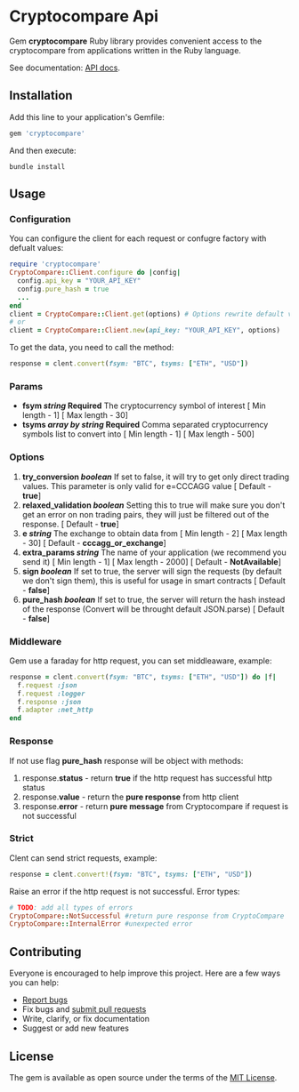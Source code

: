 # Cryptocompare Api
Gem **cryptocompare** Ruby library provides convenient access to the cryptocompare from applications written in the Ruby language. 

See documentation: [API docs](https://min-api.cryptocompare.com/documentation).

## Installation
Add this line to your application's Gemfile:
```ruby
gem 'cryptocompare'
```
And then execute:
```
bundle install
```
## Usage

### Configuration

You can configure the client for each request or confugre factory with defualt values:

```ruby
require 'cryptocompare'
CryptoCompare::Client.configure do |config|
  config.api_key = "YOUR_API_KEY"
  config.pure_hash = true
  ...
end
client = CryptoCompare::Client.get(options) # Options rewrite default values, not require
# or
client = CryptoCompare::Client.new(api_key: "YOUR_API_KEY", options)
```
To get the data, you need to call the method:
```ruby
response = clent.convert(fsym: "BTC", tsyms: ["ETH", "USD"])
```

### Params
* **fsym *string* Required**
The cryptocurrency symbol of interest [ Min length - 1] [ Max length - 30]
* **tsyms *array by string* Required**
Comma separated cryptocurrency symbols list to convert into [ Min length - 1] [ Max length - 500]

### Options
1. **try_conversion *boolean***
If set to false, it will try to get only direct trading values. This parameter is only valid for e=CCCAGG value [ Default - **true**]
2. **relaxed_validation *boolean***
Setting this to true will make sure you don't get an error on non trading pairs, they will just be filtered out of the response. [ Default - **true**]
3. **e *string***
The exchange to obtain data from [ Min length - 2] [ Max length - 30] [ Default - **cccagg_or_exchange**]
4. **extra_params *string***
The name of your application (we recommend you send it) [ Min length - 1] [ Max length - 2000] [ Default - **NotAvailable**]
5. **sign *boolean***
If set to true, the server will sign the requests (by default we don't sign them), this is useful for usage in smart contracts [ Default - **false**]
6. **pure_hash *boolean***
If set to true, the server will return the hash instead of the response (Convert will be throught default JSON.parse) [ Default - **false**]

### Middleware
Gem use a faraday for http request, you can set middleaware, example:
```ruby
response = clent.convert(fsym: "BTC", tsyms: ["ETH", "USD"]) do |f|
  f.request :json
  f.request :logger
  f.response :json
  f.adapter :net_http
end
```
### Response
If not use flag **pure_hash** response will be object with methods:
1. response.**status** - return **true** if the http request has successful http status
2. response.**value** - return the **pure response** from http client
3. response.**error** - return **pure message** from Cryptocompare if request is not successful

### Strict
Clent can send strict requests, example:
```ruby
response = clent.convert!(fsym: "BTC", tsyms: ["ETH", "USD"])
```
Raise an error if the http request is not successful.
Error types:
```ruby
# TODO: add all types of errors
CryptoCompare::NotSuccessful #return pure response from CryptoCompare
CryptoCompare::InternalError #unexpected error
```
## Contributing

Everyone is encouraged to help improve this project. Here are a few ways you can help:

- [Report bugs](https://github.com/XaoGao/cryptocompare_api/issues)
- Fix bugs and [submit pull requests](https://github.com/XaoGao/cryptocompare_api/pulls)
- Write, clarify, or fix documentation
- Suggest or add new features

## License

The gem is available as open source under the terms of the [MIT License](https://opensource.org/licenses/MIT).
